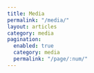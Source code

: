 ```yaml
---
title: Media
permalink: "/media/"
layout: articles
category: media
pagination:
  enabled: true
  category: media
  permalink: "/page/:num/"
---
```


